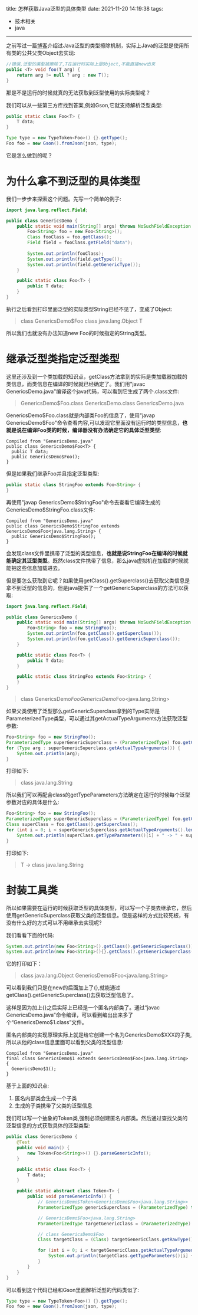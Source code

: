 title: 怎样获取Java泛型的具体类型
date: 2021-11-20 14:19:38
tags:
  - 技术相关
  - java
---
之前写过一篇[博客](https://blog.islinjw.cn/2018/01/06/java%E6%B3%9B%E5%9E%8B%E9%82%A3%E4%BA%9B%E4%BA%8B/)介绍过Java泛型的类型擦除机制，实际上Java的泛型是使用所有类的公共父类Object去实现:

```java
//错误,泛型的类型被擦除了,T在运行时实际上是Object,不能直接new出来
public <T> void foo(T arg) {
    return arg != null ? arg : new T();
}
```

那是不是运行的时候就真的无法获取到泛型使用的实际类型呢？

我们可以从一些第三方库找到答案,例如Gson,它就支持解析泛型类型:

```java
public static class Foo<T> {
	T data;
}

Type type = new TypeToken<Foo>() {}.getType();
Foo foo = new Gson().fromJson(json, type);
```

它是怎么做到的呢？

# 为什么拿不到泛型的具体类型

我们一步步来探索这个问题。先写一个简单的例子:

```java
import java.lang.reflect.Field;

public class GenericsDemo {
	public static void main(String[] args) throws NoSuchFieldException {
		Foo<String> foo = new Foo<String>();
        Class fooClass = foo.getClass();
        Field field = fooClass.getField("data");
    
        System.out.println(fooClass);
        System.out.println(field.getType());
        System.out.println(field.getGenericType());
	}

	public static class Foo<T> {
		public T data;
	}
}
```

执行之后看到打印里面泛型的实际类型String已经不见了，变成了Object:

> class GenericsDemo$Foo
> class java.lang.Object
> T

所以我们也就没有办法知道new Foo的时候指定的String类型。

# 继承泛型类指定泛型类型

这里还涉及到一个类加载的知识点，getClass方法拿到的实际是类加载器加载的类信息，而类信息在编译的时候就已经确定了。我们用"javac GenericsDemo.java"编译这个java代码，可以看到它生成了两个.class文件:

> GenericsDemo$Foo.class GenericsDemo.class     GenericsDemo.java

GenericsDemo$Foo.class就是内部类Foo的信息了，使用"javap GenericsDemo\$Foo"命令查看内容,可以发现它里面没有运行时的类型信息，**也就是说在编译Foo类的时候，编译器没有办法确定它的具体泛型类型**:

```
Compiled from "GenericsDemo.java"
public class GenericsDemo$Foo<T> {
  public T data;
  public GenericsDemo$Foo();
}
```

但是如果我们继承Foo并且指定泛型类型:

```java
public static class StringFoo extends Foo<String> {
}
```

再使用"javap GenericsDemo\$StringFoo"命令去查看它编译生成的GenericsDemo$StringFoo.class文件:

```
Compiled from "GenericsDemo.java"
public class GenericsDemo$StringFoo extends GenericsDemo$Foo<java.lang.String> {
  public GenericsDemo$StringFoo();
}
```

会发现class文件里携带了泛型的类型信息，**也就是说StringFoo在编译的时候就能确定其泛型类型**。既然class文件携带了信息，那么java虚拟机在加载的时候就能把这些信息加载进去。

但是要怎么获取到它呢？如果使用getClass().getSuperclass()去获取父类信息是拿不到泛型的信息的，但是java提供了一个getGenericSuperclass的方法可以获取:

```java
import java.lang.reflect.Field;

public class GenericsDemo {
	public static void main(String[] args) throws NoSuchFieldException {
		Foo<String> foo = new StringFoo();
        System.out.println(foo.getClass().getSuperclass());
        System.out.println(foo.getClass().getGenericSuperclass());
	}

	public static class Foo<T> {
		public T data;
	}

	public static class StringFoo extends Foo<String> {
	}
}
```

> class GenericsDemo$Foo
> GenericsDemo$Foo<java.lang.String>

如果父类使用了泛型那么getGenericSuperclass拿到的Type实际是ParameterizedType类型，可以通过其getActualTypeArguments方法获取泛型参数:

```java
Foo<String> foo = new StringFoo();
ParameterizedType superGenericSuperclass = (ParameterizedType) foo.getClass().getGenericSuperclass();
for (Type arg : superGenericSuperclass.getActualTypeArguments()) {
	System.out.println(arg);	
}
```

打印如下:

> class java.lang.String

所以我们可以再配合class的getTypeParameters方法确定在运行的时候每个泛型参数对应的具体是什么:

```java
Foo<String> foo = new StringFoo();
ParameterizedType superGenericSuperclass = (ParameterizedType) foo.getClass().getGenericSuperclass();
Class superClass = foo.getClass().getSuperclass();
for (int i = 0; i < superGenericSuperclass.getActualTypeArguments().length; i++) {
    System.out.println(superClass.getTypeParameters()[i] + " -> " + superGenericSuperclass.getActualTypeArguments()[i]);
}
```

打印如下:

> T -> class java.lang.String

# 封装工具类

所以如果需要在运行的时候获取泛型的具体类型，可以写一个子类去继承它，然后使用getGenericSuperclass获取父类的泛型信息。但是这样的方式比较死板，有没有什么好的方式可以不用继承去实现呢?

我们看看下面的代码:

```java
System.out.println(new Foo<String>().getClass().getGenericSuperclass());
System.out.println(new Foo<String>(){}.getClass().getGenericSuperclass());
```

它的打印如下：

> class java.lang.Object
> GenericsDemo$Foo<java.lang.String>

可以看到我们只是在new的后面加上了{},就能通过getClass().getGenericSuperclass()去获取泛型信息了。

这样是因为加上{}之后实际上已经是一个匿名内部类了。通过“javac GenericsDemo.java”命令编译，可以看到编出出来多了个“GenericsDemo$1.class”文件。

匿名内部类的实现原理实际上就是给它创建一个名为GenericsDemo$XXX的子类,所以从他的class信息里面可以看到父类的泛型信息:

```
Compiled from "GenericsDemo.java"
final class GenericsDemo$1 extends GenericsDemo$Foo<java.lang.String> {
  GenericsDemo$1();
}
```

基于上面的知识点:

1. 匿名内部类会生成一个子类
2. 生成的子类携带了父类的泛型信息

我们可以写一个抽象的Token类,强制必须创建匿名内部类。然后通过查找父类的泛型信息的方式获取具体的泛型类型:

```java
public class GenericsDemo {
    @Test
    public void main() {
        new Token<Foo<String>>() {}.parseGenericInfo();
    }

    public static class Foo<T> {
        T data;
    }

    public static abstract class Token<T> {
        public void parseGenericInfo() {
            // GenericsDemo$Token<GenericsDemo$Foo<java.lang.String>>
            ParameterizedType genericSuperclass = (ParameterizedType) this.getClass().getGenericSuperclass();

            // GenericsDemo$Foo<java.lang.String>
            ParameterizedType targetGenericClass = (ParameterizedType) genericSuperclass.getActualTypeArguments()[0];

            // class GenericsDemo$Foo
            Class targetClass = (Class) targetGenericClass.getRawType();

            for (int i = 0; i < targetGenericClass.getActualTypeArguments().length; i++) {
                System.out.println(targetClass.getTypeParameters()[i] + " -> " + targetGenericClass.getActualTypeArguments()[i]);
            }
        }
    }
}
```

可以看到这个代码已经和Gson里面解析泛型的代码类似了:

```java
Type type = new TypeToken<Foo>() {}.getType();
Foo foo = new Gson().fromJson(json, type);
```

